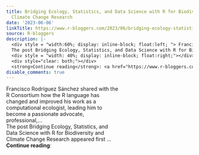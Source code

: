 ```yaml
---
title: Bridging Ecology, Statistics, and Data Science with R for Biodiversity and
  Climate Change Research
date: '2023-06-06'
linkTitle: https://www.r-bloggers.com/2023/06/bridging-ecology-statistics-and-data-science-with-r-for-biodiversity-and-climate-change-research/
source: R-bloggers
description: |-
  <div style = "width:60%; display: inline-block; float:left; "> Francisco Rodríguez Sánchez shared with the R Consortium how the R language has changed and improved his work as a computational ecologist, leading him to become a passionate advocate, professional,...<br />
  The post Bridging Ecology, Statistics, and Data Science with R for Biodiversity and Climate Change Research appeared first ...</div>
  <div style = "width: 40%; display: inline-block; float:right;"></div>
  <div style="clear: both;"></div>
  <strong>Continue reading</strong>: <a href="https://www.r-bloggers.com/2023/06/bridging-ecolo ...
disable_comments: true
---
```

<div style = "width:60%; display: inline-block; float:left; "> Francisco Rodríguez Sánchez shared with the R Consortium how the R language has changed and improved his work as a computational ecologist, leading him to become a passionate advocate, professional,...<br />
The post Bridging Ecology, Statistics, and Data Science with R for Biodiversity and Climate Change Research appeared first ...</div>
<div style = "width: 40%; display: inline-block; float:right;"></div>
<div style="clear: both;"></div>
<strong>Continue reading</strong>: <a href="https://www.r-bloggers.com/2023/06/bridging-ecolo ...
